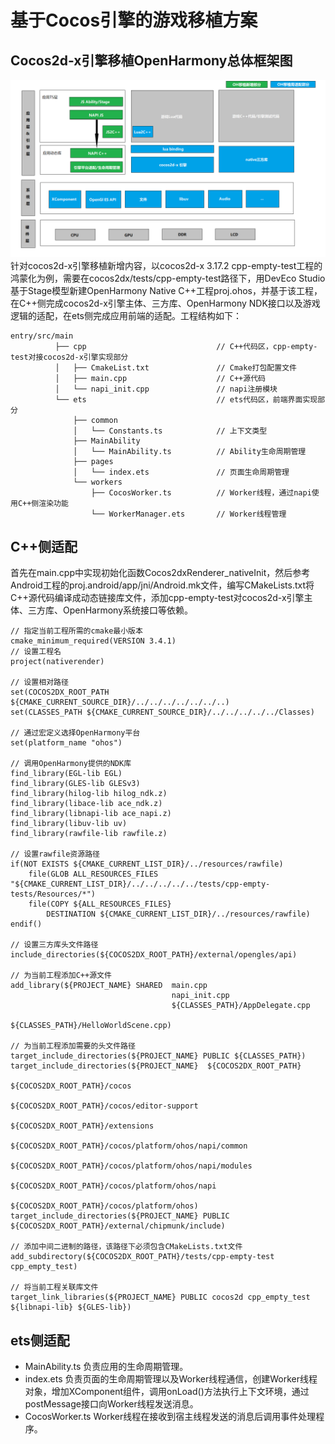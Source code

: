 # 基于Cocos引擎的游戏移植方案
## Cocos2d-x引擎移植OpenHarmony总体框架图
![Cocos2d-x引擎移植OpenHarmony总体框架图](Cocos2d-x%E5%BC%95%E6%93%8E%E7%A7%BB%E6%A4%8DOpenHarmony%E6%80%BB%E4%BD%93%E6%A1%86%E6%9E%B6%E5%9B%BE.png)
针对cocos2d-x引擎移植新增内容，以cocos2d-x 3.17.2 cpp-empty-test工程的鸿蒙化为例，需要在cocos2dx/tests/cpp-empty-test路径下，用DevEco Studio基于Stage模型新建OpenHarmony Native C++工程proj.ohos，并基于该工程，在C++侧完成cocos2d-x引擎主体、三方库、OpenHarmony NDK接口以及游戏逻辑的适配，在ets侧完成应用前端的适配。工程结构如下：
```
entry/src/main
          ├── cpp                             // C++代码区，cpp-empty-test对接cocos2d-x引擎实现部分								
          │   ├── CmakeList.txt               // Cmake打包配置文件
          │   ├── main.cpp                    // C++源代码
          │   └── napi_init.cpp               // napi注册模块
          └── ets                             // ets代码区，前端界面实现部分
              ├── common
              │   └── Constants.ts            // 上下文类型
              ├── MainAbility
              │   └── MainAbility.ts          // Ability生命周期管理
              ├── pages
              │   └── index.ets               // 页面生命周期管理
              └── workers
                  ├── CocosWorker.ts          // Worker线程，通过napi使用C++侧渲染功能
                  └── WorkerManager.ets       // Worker线程管理
 ```

## C++侧适配
首先在main.cpp中实现初始化函数Cocos2dxRenderer_nativeInit，然后参考Android工程的proj.android/app/jni/Android.mk文件，编写CMakeLists.txt将C++源代码编译成动态链接库文件，添加cpp-empty-test对cocos2d-x引擎主体、三方库、OpenHarmony系统接口等依赖。
```
// 指定当前工程所需的cmake最小版本
cmake_minimum_required(VERSION 3.4.1)
// 设置工程名
project(nativerender)

// 设置相对路径
set(COCOS2DX_ROOT_PATH ${CMAKE_CURRENT_SOURCE_DIR}/../../../../../../..)
set(CLASSES_PATH ${CMAKE_CURRENT_SOURCE_DIR}/../../../../../Classes)

// 通过宏定义选择OpenHarmony平台
set(platform_name "ohos")

// 调用OpenHarmony提供的NDK库
find_library(EGL-lib EGL)
find_library(GLES-lib GLESv3)
find_library(hilog-lib hilog_ndk.z)
find_library(libace-lib ace_ndk.z)
find_library(libnapi-lib ace_napi.z)
find_library(libuv-lib uv)
find_library(rawfile-lib rawfile.z)

// 设置rawfile资源路径
if(NOT EXISTS ${CMAKE_CURRENT_LIST_DIR}/../resources/rawfile)
    file(GLOB ALL_RESOURCES_FILES "${CMAKE_CURRENT_LIST_DIR}/../../../../../tests/cpp-empty-tests/Resources/*")
    file(COPY ${ALL_RESOURCES_FILES}
        DESTINATION ${CMAKE_CURRENT_LIST_DIR}/../resources/rawfile)
endif()

// 设置三方库头文件路径
include_directories(${COCOS2DX_ROOT_PATH}/external/opengles/api)

// 为当前工程添加C++源文件
add_library(${PROJECT_NAME} SHARED  main.cpp
                                    napi_init.cpp
                                    ${CLASSES_PATH}/AppDelegate.cpp
                                    ${CLASSES_PATH}/HelloWorldScene.cpp)

// 为当前工程添加需要的头文件路径
target_include_directories(${PROJECT_NAME} PUBLIC ${CLASSES_PATH})
target_include_directories(${PROJECT_NAME}  ${COCOS2DX_ROOT_PATH}
                                            ${COCOS2DX_ROOT_PATH}/cocos
                                            ${COCOS2DX_ROOT_PATH}/cocos/editor-support
                                            ${COCOS2DX_ROOT_PATH}/extensions
                                            ${COCOS2DX_ROOT_PATH}/cocos/platform/ohos/napi/common
                                            ${COCOS2DX_ROOT_PATH}/cocos/platform/ohos/napi/modules
                                            ${COCOS2DX_ROOT_PATH}/cocos/platform/ohos/napi
                                            ${COCOS2DX_ROOT_PATH}/cocos/platform/ohos)
target_include_directories(${PROJECT_NAME} PUBLIC ${COCOS2DX_ROOT_PATH}/external/chipmunk/include)

// 添加中间二进制的路径，该路径下必须包含CMakeLists.txt文件
add_subdirectory(${COCOS2DX_ROOT_PATH}/tests/cpp-empty-test cpp_empty_test)

// 将当前工程关联库文件
target_link_libraries(${PROJECT_NAME} PUBLIC cocos2d cpp_empty_test ${libnapi-lib} ${GLES-lib})
```

## ets侧适配
- MainAbility.ts
    负责应用的生命周期管理。
- index.ets
    负责页面的生命周期管理以及Worker线程通信，创建Worker线程对象，增加XComponent组件，调用onLoad()方法执行上下文环境，通过postMessage接口向Worker线程发送消息。
- CocosWorker.ts
    Worker线程在接收到宿主线程发送的消息后调用事件处理程序。